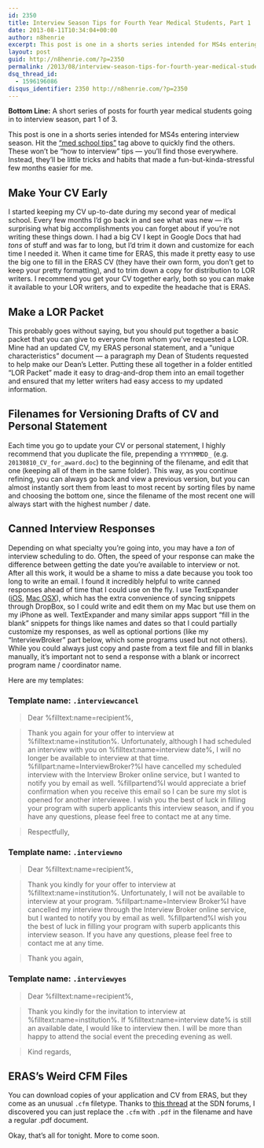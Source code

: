 ```yaml
---
id: 2350
title: Interview Season Tips for Fourth Year Medical Students, Part 1
date: 2013-08-11T10:34:04+00:00
author: n8henrie
excerpt: This post is one in a shorts series intended for MS4s entering interview season.
layout: post
guid: http://n8henrie.com/?p=2350
permalink: /2013/08/interview-season-tips-for-fourth-year-medical-students-part-1/
dsq_thread_id:
  - 1596196086
disqus_identifier: 2350 http://n8henrie.com/?p=2350
---
```

**Bottom Line:** A short series of posts for fourth year medical students going in to interview season, part 1 of 3. <!--more-->

This post is one in a shorts series intended for MS4s entering interview season. Hit the [“med school tips”](http://n8henrie.com/tag/med-school-tips/) tag above to quickly find the others. These won’t be “how to interview” tips — you’ll find those everywhere. Instead, they’ll be little tricks and habits that made a fun-but-kinda-stressful few months easier for me.

## Make Your CV Early

I started keeping my CV up-to-date during my second year of medical school. Every few months I’d go back in and see what was new — it’s surprising what big accomplishments you can forget about if you’re not writing these things down. I had a big CV I kept in Google Docs that had _tons_ of stuff and was far to long, but I’d trim it down and customize for each time I needed it. When it came time for ERAS, this made it pretty easy to use the big one to fill in the ERAS CV (they have their own form, you don’t get to keep your pretty formatting), and to trim down a copy for distribution to LOR writers. I recommend you get your CV together early, both so you can make it available to your LOR writers, and to expedite the headache that is ERAS.

## Make a LOR Packet

This probably goes without saying, but you should put together a basic packet that you can give to everyone from whom you’ve requested a LOR. Mine had an updated CV, my ERAS personal statement, and a “unique characteristics” document — a paragraph my Dean of Students requested to help make our Dean’s Letter. Putting these all together in a folder entitled “LOR Packet” made it easy to drag-and-drop them into an email together and ensured that my letter writers had easy access to my updated information.

## Filenames for Versioning Drafts of CV and Personal Statement

Each time you go to update your CV or personal statement, I highly recommend that you duplicate the file, prepending a `YYYYMMDD_` (e.g. `20130810_CV_for_award.doc`) to the beginning of the filename, and edit that one (keeping all of them in the same folder). This way, as you continue refining, you can always go back and view a previous version, but you can almost instantly sort them from least to most recent by sorting files by name and choosing the bottom one, since the filename of the most recent one will always start with the highest number / date.

## Canned Interview Responses

Depending on what specialty you’re going into, you may have a _ton_ of interview scheduling to do. Often, the speed of your response can make the difference between getting the date you’re available to interview or not. After all this work, it would be a shame to miss a date because you took too long to write an email. I found it incredibly helpful to write canned responses ahead of time that I could use on the fly. I use TextExpander (<a target="_blank" href="https://itunes.apple.com/us/app/textexpander/id326180690?mt=8&at=10l5H6" title="TextExpander">iOS</a>, <a target="_blank" href="https://itunes.apple.com/us/app/textexpander-for-mac/id405274824?mt=12&at=10l5H6" title="TextExpander for Mac">Mac OSX</a>), which has the extra convenience of syncing snippets through DropBox, so I could write and edit them on my Mac but use them on my iPhone as well. TextExpander and many similar apps support “fill in the blank” snippets for things like names and dates so that I could partially customize my responses, as well as optional portions (like my “InterviewBroker” part below, which some programs used but not others). While you could always just copy and paste from a text file and fill in blanks manually, it’s important not to send a response with a blank or incorrect program name / coordinator name.

Here are my templates:

### Template name: `.interviewcancel`

> Dear %filltext:name=recipient%,
  
> 
  
> Thank you again for your offer to interview at %filltext:name=institution%. Unfortunately, although I had scheduled an interview with you on %filltext:name=interview date%, I will no longer be available to interview at that time. %fillpart:name=InterviewBroker?%I have cancelled my scheduled interview with the Interview Broker online service, but I wanted to notify you by email as well. %fillpartend%I would appreciate a brief confirmation when you receive this email so I can be sure my slot is opened for another interviewee. I wish you the best of luck in filling your program with superb applicants this interview season, and if you have any questions, please feel free to contact me at any time.
  
> 
   
> Respectfully,</p>
### Template name: `.interviewno`

> Dear %filltext:name=recipient%,
  
>   
> Thank you kindly for your offer to interview at %filltext:name=institution%. Unfortunately, I will not be available to interview at your program. %fillpart:name=Interview Broker%I have cancelled my interview through the Interview Broker online service, but I wanted to notify you by email as well. %fillpartend%I wish you the best of luck in filling your program with superb applicants this interview season. If you have any questions, please feel free to contact me at any time.
  
>   
> Thank you again,

### Template name: `.interviewyes`

> Dear %filltext:name=recipient%,
  
>   
> Thank you kindly for the invitation to interview at %filltext:name=institution%. If %filltext:name=interview date% is still an available date, I would like to interview then. I will be more than happy to attend the social event the preceding evening as well.
  
>   
> Kind regards,

## ERAS’s Weird CFM Files

You can download copies of your application and CV from ERAS, but they come as an unusual `.cfm` filetype. Thanks to <a target="_blank" href="http://forums.studentdoctor.net/showthread.php?p=12834951">this thread</a> at the SDN forums, I discovered you can just replace the `.cfm` with `.pdf` in the filename and have a regular .pdf document.

Okay, that’s all for tonight. More to come soon.